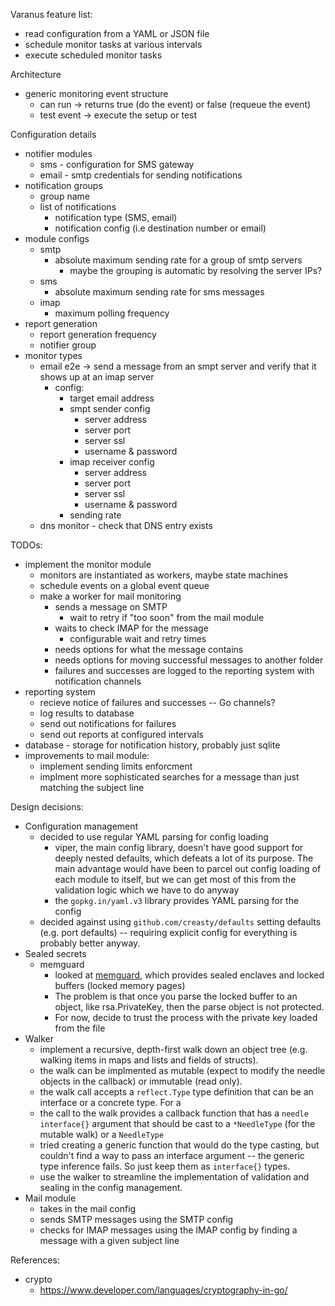 Varanus feature list:
- read configuration from a YAML or JSON file
- schedule monitor tasks at various intervals
- execute scheduled monitor tasks

Architecture

- generic monitoring event structure
  - can run -> returns true (do the event) or false (requeue the event)
  - test event -> execute the setup or test 



Configuration details

  - notifier modules
    - sms - configuration for SMS gateway
    - email - smtp credentials for sending notifications
  - notification groups
    - group name
    - list of notifications
      - notification type (SMS, email)
      - notification config (i.e destination number or email)
  - module configs
    - smtp
      - absolute maximum sending rate for a group of smtp servers
        - maybe the grouping is automatic by resolving the server IPs?
    - sms
      - absolute maximum sending rate for sms messages
    - imap
      - maximum polling frequency
  - report generation
    - report generation frequency
    - notifier group
  - monitor types
    - email e2e -> send a message from an smpt server and verify that it shows up at an imap server
      - config:
        - target email address
        - smpt sender config
          - server address
          - server port
          - server ssl
          - username & password
        - imap receiver config
          - server address
          - server port
          - server ssl
          - username & password
        - sending rate
    - dns monitor - check that DNS entry exists

TODOs:
- implement the monitor module
  - monitors are instantiated as workers, maybe state machines 
  - schedule events on a global event queue
  - make a worker for mail monitoring
    - sends a message on SMTP
      - wait to retry if "too soon" from the mail module
    - waits to check IMAP for the message
      - configurable wait and retry times
    - needs options for what the message contains
    - needs options for moving successful messages to another folder
    - failures and successes are logged to the reporting system with notification channels
- reporting system
  - recieve notice of failures and successes -- Go channels?
  - log results to database
  - send out notifications for failures
  - send out reports at configured intervals
- database - storage for notification history, probably just sqlite
- improvements to mail module:
  - implement sending limits enforcment
  - implment more sophisticated searches for a message than just matching the subject line

Design decisions:

- Configuration management
  - decided to use regular YAML parsing for config loading
    - viper, the main config library, doesn't have good support for deeply nested defaults, which
      defeats a lot of its purpose.  The main advantage would have been to parcel out config loading
      of each module to itself, but we can get most of this from the validation logic which we have
      to do anyway
    - the `gopkg.in/yaml.v3` library provides YAML parsing for the config
  - decided against using `github.com/creasty/defaults` setting defaults (e.g. port defaults) -- requiring explicit config for everything is probably better anyway.
- Sealed secrets
  - memguard
    - looked at [memguard](https://github.com/awnumar/memguard), which provides sealed enclaves and
      locked buffers (locked memory pages)
    - The problem is that once you parse the locked buffer to an object, like rsa.PrivateKey, then
      the parse object is not protected.
    - For now, decide to trust the process with the private key loaded from the file
- Walker
  - implement a recursive, depth-first walk down an object tree (e.g. walking items in maps and 
    lists and fields of structs).  
  - the walk can be implmented as mutable (expect to modify the needle objects in the callback) or
    immutable (read only).
  - the walk call accepts a `reflect.Type` type definition that can be an interface or a concrete
    type.  For a 
  - the call to the walk provides a callback function that has a `needle interface{}` argument that
    should be cast to a `*NeedleType` (for the mutable walk) or a `NeedleType`
  - tried creating a generic function that would do the type casting, but couldn't find a way to
    pass an interface argument -- the generic type inference fails.  So just keep them as
    `interface{}` types.
  - use the walker to streamline the implementation of validation and sealing in the config 
    management.
- Mail module
  - takes in the mail config
  - sends SMTP messages using the SMTP config
  - checks for IMAP messages using the IMAP config by finding a message with a given subject line



References:

- crypto
  - https://www.developer.com/languages/cryptography-in-go/
